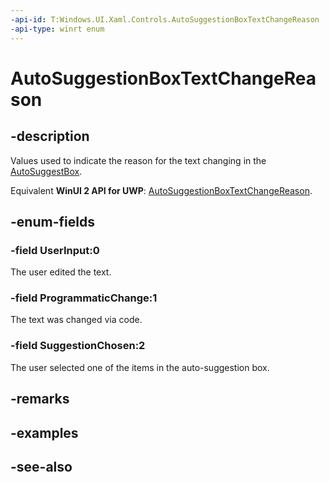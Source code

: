 ```yaml
---
-api-id: T:Windows.UI.Xaml.Controls.AutoSuggestionBoxTextChangeReason
-api-type: winrt enum
---
```


<!-- Enumeration syntax
public enum Windows.UI.Xaml.Controls.AutoSuggestionBoxTextChangeReason : int
-->

# AutoSuggestionBoxTextChangeReason

## -description
Values used to indicate the reason for the text changing in the [AutoSuggestBox](autosuggestbox.md).

Equivalent **WinUI 2 API for UWP**: [AutoSuggestionBoxTextChangeReason](/windows/winui/api/microsoft.ui.xaml.controls.autosuggestionboxtextchangereason).

## -enum-fields
### -field UserInput:0
The user edited the text.

### -field ProgrammaticChange:1
The text was changed via code.

### -field SuggestionChosen:2
The user selected one of the items in the auto-suggestion box.


## -remarks

## -examples

## -see-also
